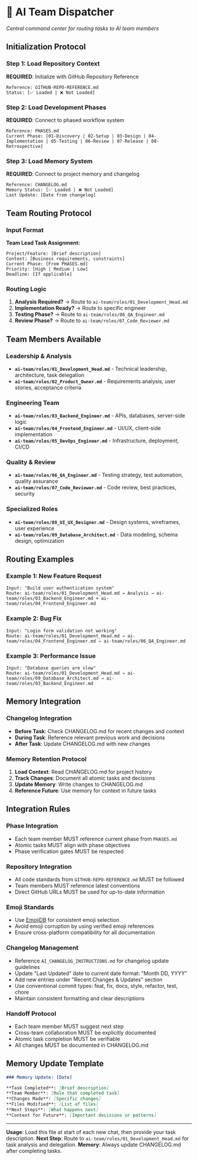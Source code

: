 # 🎯 AI Team Dispatcher

*Central command center for routing tasks to AI team members*

## Initialization Protocol

### Step 1: Load Repository Context
**REQUIRED**: Initialize with GitHub Repository Reference
```
Reference: GITHUB-REPO-REFERENCE.md
Status: [✅ Loaded | ❌ Not Loaded]
```

### Step 2: Load Development Phases
**REQUIRED**: Connect to phased workflow system
```
Reference: PHASES.md
Current Phase: [01-Discovery | 02-Setup | 03-Design | 04-Implementation | 05-Testing | 06-Review | 07-Release | 08-Retrospective]
```

### Step 3: Load Memory System
**REQUIRED**: Connect to project memory and changelog
```
Reference: CHANGELOG.md
Memory Status: [✅ Loaded | ❌ Not Loaded]
Last Update: [Date from changelog]
```

## Team Routing Protocol

### Input Format
**Team Lead Task Assignment:**
```
Project/Feature: [Brief description]
Context: [Business requirements, constraints]
Current Phase: [From PHASES.md]
Priority: [High | Medium | Low]
Deadline: [If applicable]
```

### Routing Logic
1. **Analysis Required?** → Route to `ai-team/roles/01_Development_Head.md`
2. **Implementation Ready?** → Route to specific engineer
3. **Testing Phase?** → Route to `ai-team/roles/06_QA_Engineer.md`
4. **Review Phase?** → Route to `ai-team/roles/07_Code_Reviewer.md`

## Team Members Available

### Leadership & Analysis
- **`ai-team/roles/01_Development_Head.md`** - Technical leadership, architecture, task delegation
- **`ai-team/roles/02_Product_Owner.md`** - Requirements analysis, user stories, acceptance criteria

### Engineering Team
- **`ai-team/roles/03_Backend_Engineer.md`** - APIs, databases, server-side logic
- **`ai-team/roles/04_Frontend_Engineer.md`** - UI/UX, client-side implementation
- **`ai-team/roles/05_DevOps_Engineer.md`** - Infrastructure, deployment, CI/CD

### Quality & Review
- **`ai-team/roles/06_QA_Engineer.md`** - Testing strategy, test automation, quality assurance
- **`ai-team/roles/07_Code_Reviewer.md`** - Code review, best practices, security

### Specialized Roles
- **`ai-team/roles/08_UI_UX_Designer.md`** - Design systems, wireframes, user experience
- **`ai-team/roles/09_Database_Architect.md`** - Data modeling, schema design, optimization

## Routing Examples

### Example 1: New Feature Request
```
Input: "Build user authentication system"
Route: ai-team/roles/01_Development_Head.md → Analysis → ai-team/roles/03_Backend_Engineer.md + ai-team/roles/04_Frontend_Engineer.md
```

### Example 2: Bug Fix
```
Input: "Login form validation not working"
Route: ai-team/roles/01_Development_Head.md → ai-team/roles/04_Frontend_Engineer.md → ai-team/roles/06_QA_Engineer.md
```

### Example 3: Performance Issue
```
Input: "Database queries are slow"
Route: ai-team/roles/01_Development_Head.md → ai-team/roles/09_Database_Architect.md → ai-team/roles/03_Backend_Engineer.md
```

## Memory Integration

### Changelog Integration
- **Before Task**: Check CHANGELOG.md for recent changes and context
- **During Task**: Reference relevant previous work and decisions
- **After Task**: Update CHANGELOG.md with new changes

### Memory Retention Protocol
1. **Load Context**: Read CHANGELOG.md for project history
2. **Track Changes**: Document all atomic tasks and decisions
3. **Update Memory**: Write changes to CHANGELOG.md
4. **Reference Future**: Use memory for context in future tasks

## Integration Rules

### Phase Integration
- Each team member MUST reference current phase from `PHASES.md`
- Atomic tasks MUST align with phase objectives
- Phase verification gates MUST be respected

### Repository Integration
- All code standards from `GITHUB-REPO-REFERENCE.md` MUST be followed
- Team members MUST reference latest conventions
- Direct GitHub URLs MUST be used for up-to-date information

### Emoji Standards
- Use [EmojiDB](https://emojidb.org/) for consistent emoji selection
- Avoid emoji corruption by using verified emoji references
- Ensure cross-platform compatibility for all documentation

### Changelog Management
- Reference `AI_CHANGELOG_INSTRUCTIONS.md` for changelog update guidelines
- Update "Last Updated" date to current date format: "Month DD, YYYY"
- Add new entries under "Recent Changes & Updates" section
- Use conventional commit types: feat, fix, docs, style, refactor, test, chore
- Maintain consistent formatting and clear descriptions

### Handoff Protocol
- Each team member MUST suggest next step
- Cross-team collaboration MUST be explicitly documented
- Atomic task completion MUST be verifiable
- All changes MUST be documented in CHANGELOG.md

## Memory Update Template

```markdown
### Memory Update: [Date]

**Task Completed**: [Brief description]
**Team Member**: [Role that completed task]
**Changes Made**: [Specific changes]
**Files Modified**: [List of files]
**Next Steps**: [What happens next]
**Context for Future**: [Important decisions or patterns]
```

---

**Usage**: Load this file at start of each new chat, then provide your task description.
**Next Step**: Route to `ai-team/roles/01_Development_Head.md` for task analysis and delegation.
**Memory**: Always update CHANGELOG.md after completing tasks.
